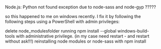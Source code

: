 <!--
 * @Author: wangyunbo
 * @Date: 2021-09-26 11:04:14
 * @LastEditors: wangyunbo
 * @LastEditTime: 2021-09-26 11:04:51
 * @FilePath: \dayByday\nodejs\node-gyp.md
 * @Description: file content
-->
Node.js: Python not found exception due to node-sass and node-gyp ?????

so this happened to me on windows recently. I fix it by following the following steps using a PowerShell with admin privileges:

delete node_modulesfolder
running npm install --global windows-build-tools with administrative privilege. (in my case need restart - and restart without ask!!!)
reinstalling node modules or node-sass with npm install